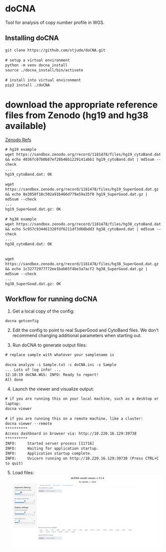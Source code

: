 # doCNA

Tool for analysis of copy number profile in WGS.

## Installing doCNA

```shell
git clone https://github.com/stjude/doCNA.git

# setup a virtual environment
python -m venv docna_install
source ./docna_install/bin/activate

# install into virtual environment
pip3 install ./doCNA
```

# download the appropriate reference files from Zenodo (hg19 and hg38 available)
[Zenodo Refs](https://sandbox.zenodo.org/record/1181478#.ZDhvH7qZNPY)
```
# hg19 example
wget https://sandbox.zenodo.org/record/1181478/files/hg19_cytoBand.dat && echo 4036fc07b0b87ef28b46b1229141abb1 hg19_cytoBand.dat | md5sum --check
...
hg19_cytoBand.dat: OK

wget https://sandbox.zenodo.org/record/1181478/files/hg19_SuperGood.dat.gz && echo 8e3058f18c502a91b466d779a59a35f0 hg19_SuperGood.dat.gz | md5sum --check
...
hg19_SuperGood.dat.gz: OK

# hg38 example
wget https://sandbox.zenodo.org/record/1181478/files/hg38_cytoBand.dat && echo 5c957c934461320fdf6211df3d68bdd3 hg38_cytoBand.dat | md5sum --check
...
hg38_cytoBand.dat: OK


wget https://sandbox.zenodo.org/record/1181478/files/hg38_SuperGood.dat.gz && echo 1c32772977772ee1bab65f4be3a7acf2 hg38_SuperGood.dat.gz | md5sum --check
...
hg38_SuperGood.dat.gz: OK
```

## Workflow for running doCNA

1. Get a local copy of the config:
```shell
docna getconfig
```

2. Edit the config to point to real SuperGood and CytoBand files. We don't recommend changing additional parameters when starting out.

3. Run doCNA to generate output files:
```shell
# replace sample with whatever your samplename is

docna analyze -i Sample.txt -c doCNA.ini -s Sample
... Lots of log info! ...
12:18:19 doCNA.WGS: INFO: Ready to report!
All done
```

4. Launch the viewer and visualize output:
```shell
# if you are running this on your local machine, such as a desktop or laptop:
docna viewer

# if you are running this on a remote machine, like a cluster:
docna viewer --remote
**********
Access dashboard in browser via: http://10.220.16.129:39738
**********
INFO:     Started server process [11716]
INFO:     Waiting for application startup.
INFO:     Application startup complete.
INFO:     Uvicorn running on http://10.220.16.129:39738 (Press CTRL+C to quit)
```
5. Load files:
![example](./examples/docna.gif)
